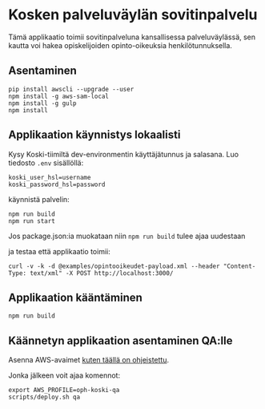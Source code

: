 # Kosken palveluväylän sovitinpalvelu

Tämä applikaatio toimii sovitinpalveluna kansallisessa palveluväylässä,
sen kautta voi hakea opiskelijoiden opinto-oikeuksia henkilötunnuksella.

## Asentaminen

```
pip install awscli --upgrade --user
npm install -g aws-sam-local
npm install -g gulp
npm install
```

## Applikaation käynnistys lokaalisti

Kysy Koski-tiimiltä dev-environmentin käyttäjätunnus ja salasana.
Luo tiedosto ```.env``` sisällöllä:
```
koski_user_hsl=username
koski_password_hsl=password
```

käynnistä palvelin:

```
npm run build
npm run start
``` 

Jos package.json:ia muokataan niin `npm run build` tulee ajaa uudestaan

ja testaa että applikaatio toimii:
```
curl -v -k -d @examples/opintooikeudet-payload.xml --header "Content-Type: text/xml" -X POST http://localhost:3000/
```

## Applikaation kääntäminen

```
npm run build
```

## Käännetyn applikaation asentaminen QA:lle

Asenna AWS-avaimet [kuten täällä on ohjeistettu](https://github.com/Opetushallitus/koski-aws-infra#2-api-avaimien-ja-tilien-asennus).

Jonka jälkeen voit ajaa komennot:
```sbtshell
export AWS_PROFILE=oph-koski-qa
scripts/deploy.sh qa
```
